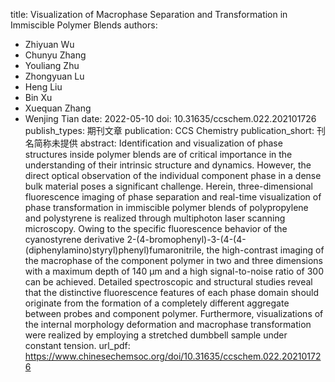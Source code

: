 title: Visualization of Macrophase Separation and Transformation in Immiscible Polymer Blends
authors:
- Zhiyuan Wu
- Chunyu Zhang
- Youliang Zhu
- Zhongyuan Lu
- Heng Liu
- Bin Xu
- Xuequan Zhang
- Wenjing Tian
date: 2022-05-10
doi: 10.31635/ccschem.022.202101726
publish_types: 期刊文章
publication: CCS Chemistry
publication_short: 刊名简称未提供
abstract: Identification and visualization of phase structures inside polymer blends are of          critical importance in the understanding of their intrinsic structure and dynamics.          However, the direct optical observation of the individual component phase in a dense          bulk material poses a significant challenge. Herein, three-dimensional fluorescence          imaging of phase separation and real-time visualization of phase transformation in          immiscible polymer blends of polypropylene and polystyrene is realized through multiphoton          laser scanning microscopy. Owing to the specific fluorescence behavior of the cyanostyrene          derivative 2-(4-bromophenyl)-3-(4-(4-(diphenylamino)styryl)phenyl)fumaronitrile, the          high-contrast imaging of the macrophase of the component polymer in two and three          dimensions with a maximum depth of 140 μm and a high signal-to-noise ratio of 300          can be achieved. Detailed spectroscopic and structural studies reveal that the distinctive          fluorescence features of each phase domain should originate from the formation of          a completely different aggregate between probes and component polymer. Furthermore,          visualizations of the internal morphology deformation and macrophase transformation          were realized by employing a stretched dumbbell sample under constant tension.
url_pdf: https://www.chinesechemsoc.org/doi/10.31635/ccschem.022.202101726

